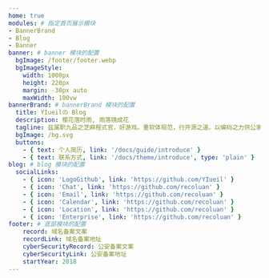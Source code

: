 ```yaml
---
home: true
modules: # 指定首页展示模块
- BannerBrand
- Blog
- Banner
banner: # banner 模块的配置
  bgImage: /footer/footer.webp
  bgImageStyle:
    width: 1000px
    height: 220px
    margin: -30px auto
    maxWidth: 100vw
bannerBrand: # bannerBrand 模块的配置
  title: YIueilの Blog
  description: 樱花落时雨, 雨落镜成花
  tagline: 兹属职九品之芝麻程式官，好游戏。重软体规范，行开源之道。以编码之力供公家之需，建设山河社稷。
  bgImage: /bg.svg
  buttons:
    - { text: 个人简历, link: '/docs/guide/introduce' }
    - { text: 联系方式, link: '/docs/theme/introduce', type: 'plain' }
blog: # blog 模块的配置
  socialLinks:
    - { icon: 'LogoGithub', link: 'https://github.com/YIueil' }
    - { icon: 'Chat', link: 'https://github.com/recoluan' }
    - { icon: 'Email', link: 'https://github.com/recoluan' }
    - { icon: 'Calendar', link: 'https://github.com/recoluan' }
    - { icon: 'Location', link: 'https://github.com/recoluan' }
    - { icon: 'Enterprise', link: 'https://github.com/recoluan' }
footer: # 底部模块的配置
    record: 域名备案文案
    recordLink: 域名备案地址
    cyberSecurityRecord: 公安备案文案
    cyberSecurityLink: 公安备案地址
    startYear: 2018
---
```

